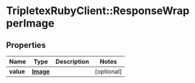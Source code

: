 # TripletexRubyClient::ResponseWrapperImage

## Properties
Name | Type | Description | Notes
------------ | ------------- | ------------- | -------------
**value** | [**Image**](Image.md) |  | [optional] 


